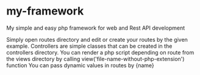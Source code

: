 # my-framework
My simple and easy php framework for web and Rest API development

Simply open routes directory and edit or create your routes by the given example.
Controllers are simple classes that can be created in the controllers directory.
You can render a php script depending on route from the views directory by calling view('file-name-without-php-extension') function
You can pass dynamic values in routes by {name}
